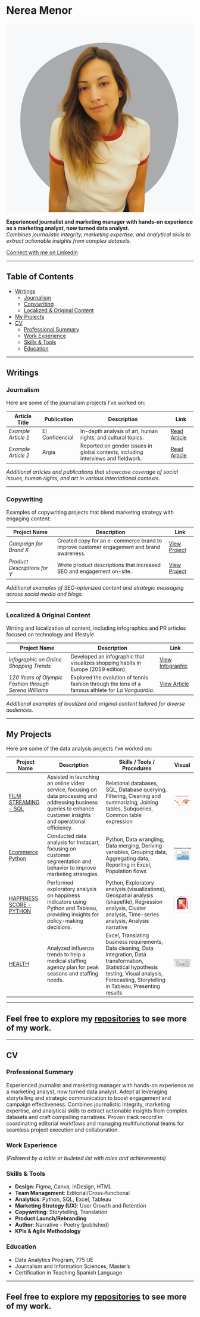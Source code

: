 # Nerea Menor

![Your Name](images/me_grey.png)

**Experienced journalist and marketing manager with hands-on experience as a marketing analyst, now turned data analyst.**  
*Combines journalistic integrity, marketing expertise, and analytical skills to extract actionable insights from complex datasets.*

[Connect with me on LinkedIn](https://www.linkedin.com/in/nerea-menor/)  

---

## Table of Contents

- [Writings](#writings)
  - [Journalism](#journalism)
  - [Copywriting](#copywriting)
  - [Localized & Original Content](#localized--original-content)
- [My Projects](#my-projects)
- [CV](#cv)
  - [Professional Summary](#professional-summary)
  - [Work Experience](#work-experience)
  - [Skills & Tools](#skills--tools)
  - [Education](#education)

---

## Writings

### Journalism

Here are some of the journalism projects I’ve worked on:

| Article Title | Publication | Description | Link |
|---------------|-------------|-------------|------|
| *Example Article 1* | El Confidencial | In-depth analysis of art, human rights, and cultural topics. | [Read Article](https://link-to-article.com) |
| *Example Article 2* | Argia | Reported on gender issues in global contexts, including interviews and fieldwork. | [Read Article](https://link-to-article.com) |

*Additional articles and publications that showcase coverage of social issues, human rights, and art in various international contexts.*

---

### Copywriting

Examples of copywriting projects that blend marketing strategy with engaging content:

| Project Name | Description | Link |
|--------------|-------------|------|
| *Campaign for Brand X* | Created copy for an e-commerce brand to improve customer engagement and brand awareness. | [View Project](https://link-to-project.com) |
| *Product Descriptions for Y* | Wrote product descriptions that increased SEO and engagement on-site. | [View Project](https://link-to-project.com) |

*Additional examples of SEO-optimized content and strategic messaging across social media and blogs.*

---

### Localized & Original Content

Writing and localization of content, including infographics and PR articles focused on technology and lifestyle.

| Project Name | Description | Link |
|--------------|-------------|------|
| *Infographic on Online Shopping Trends* | Developed an infographic that visualizes shopping habits in Europe (2019 edition). | [View Infographic](https://link-to-infographic.com) |
| *120 Years of Olympic Fashion through Serena Williams* | Explored the evolution of tennis fashion through the lens of a famous athlete for *La Vanguardia*. | [View Article](https://link-to-article.com) |

*Additional examples of localized and original content tailored for diverse audiences.*

---

## My Projects

Here are some of the data analysis projects I’ve worked on:

| Project Name | Description | Skills / Tools / Procedures | Visual |
|--------------|-------------|-----------------------------|--------|
| [FILM STREAMING - SQL](https://github.com/NereaMe/launchstrategy_SQL) | Assisted in launching an online video service, focusing on data processing and addressing business queries to enhance customer insights and operational efficiency. | Relational databases, SQL, Database querying, Filtering, Cleaning and summarizing, Joining tables, Subqueries, Common table expression | [<img src="images/1-filmsql.PNG" alt="Film Streaming" width="150"/>](https://github.com/NereaMe/launchstrategy_SQL) |
| [Ecommerce Python](https://github.com/NereaMe/Ecommerce_python/) | Conducted data analysis for Instacart, focusing on customer segmentation and behavior to improve marketing strategies. | Python, Data wrangling, Data merging, Deriving variables, Grouping data, Aggregating data, Reporting in Excel, Population flows | [<img src="images/2-ecommerce_python.PNG" alt="Ecommerce Python" width="150"/>](https://github.com/NereaMe/Ecommerce_python/) |
| [HAPPINESS SCORE - PYTHON](https://github.com/NereaMe/HappinessScore_python) | Performed exploratory analysis on happiness indicators using Python and Tableau, providing insights for policy-making decisions. | Python, Exploratory analysis (visualizations), Geospatial analysis (shapefile), Regression analysis, Cluster analysis, Time-series analysis, Analysis narrative | [<img src="images/3-happines_score_python.PNG" alt="Happiness Score" width="150"/>](https://github.com/NereaMe/HappinessScore_python) |
| [HEALTH](https://github.com/NereaMe/health_tableau) | Analyzed influenza trends to help a medical staffing agency plan for peak seasons and staffing needs. | Excel, Translating business requirements, Data cleaning, Data integration, Data transformation, Statistical hypothesis testing, Visual analysis, Forecasting, Storytelling in Tableau, Presenting results | [<img src="images/4-health_tableau.PNG" alt="Health" width="150"/>](https://github.com/NereaMe/health_tableau) |

---

## Feel free to explore my [repositories](https://github.com/NereaMe) to see more of my work.

---

## CV

### Professional Summary
Experienced journalist and marketing manager with hands-on experience as a marketing analyst, now turned data analyst. Adept at leveraging storytelling and strategic communication to boost engagement and campaign effectiveness. Combines journalistic integrity, marketing expertise, and analytical skills to extract actionable insights from complex datasets and craft compelling narratives. Proven track record in coordinating editorial workflows and managing multifunctional teams for seamless project execution and collaboration.

### Work Experience

*(Followed by a table or bulleted list with roles and achievements)*

### Skills & Tools

- **Design**: Figma, Canva, InDesign, HTML
- **Team Management**: Editorial/Cross-functional
- **Analytics**: Python, SQL, Excel, Tableau
- **Marketing Strategy (UX)**: User Growth and Retention
- **Copywriting**: Storytelling, Translation
- **Product Launch/Rebranding**
- **Author**: Narrative - Poetry (published)
- **KPIs & Agile Methodology**

### Education

- Data Analytics Program, 775 UE
- Journalism and Information Sciences, Master’s
- Certification in Teaching Spanish Language

---

## Feel free to explore my [repositories](https://github.com/NereaMe) to see more of my work.
